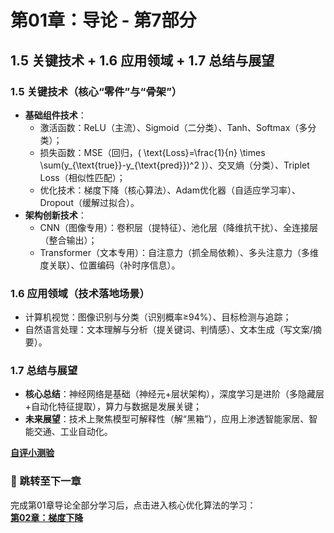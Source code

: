 # 第01章：导论 - 第7部分
## 1.5 关键技术 + 1.6 应用领域 + 1.7 总结与展望  
### 1.5 关键技术（核心“零件”与“骨架”）  
- **基础组件技术**：  
  - 激活函数：ReLU（主流）、Sigmoid（二分类）、Tanh、Softmax（多分类）；  
  - 损失函数：MSE（回归，\( \text{Loss}=\frac{1}{n} \times \sum(y_{\text{true}}-y_{\text{pred}})^2 \)）、交叉熵（分类）、Triplet Loss（相似性匹配）；  
  - 优化技术：梯度下降（核心算法）、Adam优化器（自适应学习率）、Dropout（缓解过拟合）。  
- **架构创新技术**：  
  - CNN（图像专用）：卷积层（提特征）、池化层（降维抗干扰）、全连接层（整合输出）；  
  - Transformer（文本专用）：自注意力（抓全局依赖）、多头注意力（多维度关联）、位置编码（补时序信息）。  

### 1.6 应用领域（技术落地场景）  
- 计算机视觉：图像识别与分类（识别概率≥94%）、目标检测与追踪；  
- 自然语言处理：文本理解与分析（提关键词、判情感）、文本生成（写文案/摘要）。  

### 1.7 总结与展望  
- **核心总结**：神经网络是基础（神经元+层状架构），深度学习是进阶（多隐藏层+自动化特征提取），算力与数据是发展关键；  
- **未来展望**：技术上聚焦模型可解释性（解“黑箱”），应用上渗透智能家居、智能交通、工业自动化。

   
**[自评小测验](docs/chapters/test/question1.md)** 

### 🚀 跳转至下一章  
完成第01章导论全部分学习后，点击进入核心优化算法的学习：  
**[第02章：梯度下降](../Chapter02/chpter01.md)**
